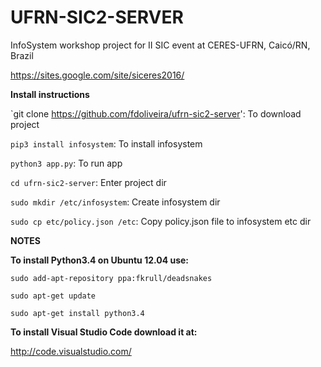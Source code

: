 # UFRN-SIC2-SERVER

InfoSystem workshop project for II SIC event at CERES-UFRN, Caicó/RN, Brazil

https://sites.google.com/site/siceres2016/

<b>Install instructions</b>

`git clone https://github.com/fdoliveira/ufrn-sic2-server': To download project

`pip3 install infosystem`: To install infosystem

`python3 app.py`: To run app

`cd ufrn-sic2-server`: Enter project dir

`sudo mkdir /etc/infosystem`: Create infosystem dir

`sudo cp etc/policy.json /etc`: Copy policy.json file to infosystem etc dir

<b>NOTES</b>

<b>To install Python3.4 on Ubuntu 12.04 use:</b>

`sudo add-apt-repository ppa:fkrull/deadsnakes`

`sudo apt-get update`

`sudo apt-get install python3.4`


<b>To install Visual Studio Code download it at:</b>

http://code.visualstudio.com/

